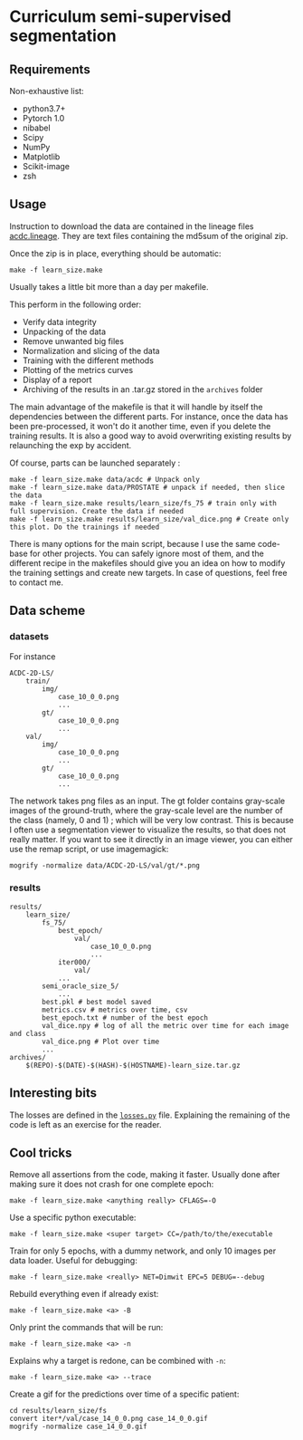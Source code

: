 # Curriculum semi-supervised segmentation

## Requirements
Non-exhaustive list:
* python3.7+
* Pytorch 1.0
* nibabel
* Scipy
* NumPy
* Matplotlib
* Scikit-image
* zsh

## Usage
Instruction to download the data are contained in the lineage files [acdc.lineage](data/acdc.lineage). They are text files containing the md5sum of the original zip.

Once the zip is in place, everything should be automatic:
```
make -f learn_size.make
```
Usually takes a little bit more than a day per makefile.

This perform in the following order:
* Verify data integrity
* Unpacking of the data
* Remove unwanted big files
* Normalization and slicing of the data
* Training with the different methods
* Plotting of the metrics curves
* Display of a report
* Archiving of the results in an .tar.gz stored in the `archives` folder

The main advantage of the makefile is that it will handle by itself the dependencies between the different parts. For instance, once the data has been pre-processed, it won't do it another time, even if you delete the training results. It is also a good way to avoid overwriting existing results by relaunching the exp by accident.

Of course, parts can be launched separately :
```
make -f learn_size.make data/acdc # Unpack only
make -f learn_size.make data/PROSTATE # unpack if needed, then slice the data
make -f learn_size.make results/learn_size/fs_75 # train only with full supervision. Create the data if needed
make -f learn_size.make results/learn_size/val_dice.png # Create only this plot. Do the trainings if needed
```
There is many options for the main script, because I use the same code-base for other projects. You can safely ignore most of them, and the different recipe in the makefiles should give you an idea on how to modify the training settings and create new targets. In case of questions, feel free to contact me.

## Data scheme
### datasets
For instance
```
ACDC-2D-LS/
    train/
        img/
            case_10_0_0.png
            ...
        gt/
            case_10_0_0.png
            ...
    val/
        img/
            case_10_0_0.png
            ...
        gt/
            case_10_0_0.png
            ...
```
The network takes png files as an input. The gt folder contains gray-scale images of the ground-truth, where the gray-scale level are the number of the class (namely, 0 and 1) ; which will be very low contrast. This is because I often use a segmentation viewer to visualize the results, so that does not really matter. If you want to see it directly in an image viewer, you can either use the remap script, or use imagemagick:
```
mogrify -normalize data/ACDC-2D-LS/val/gt/*.png
```

### results
```
results/
    learn_size/
        fs_75/
            best_epoch/
                val/
                    case_10_0_0.png
                    ...
            iter000/
                val/
            ...
        semi_oracle_size_5/
            ...
        best.pkl # best model saved
        metrics.csv # metrics over time, csv
        best_epoch.txt # number of the best epoch
        val_dice.npy # log of all the metric over time for each image and class
        val_dice.png # Plot over time
        ...
archives/
    $(REPO)-$(DATE)-$(HASH)-$(HOSTNAME)-learn_size.tar.gz
```

## Interesting bits
The losses are defined in the [`losses.py`](losses.py) file. Explaining the remaining of the code is left as an exercise for the reader.

## Cool tricks
Remove all assertions from the code, making it faster. Usually done after making sure it does not crash for one complete epoch:
```
make -f learn_size.make <anything really> CFLAGS=-O
```

Use a specific python executable:
```
make -f learn_size.make <super target> CC=/path/to/the/executable
```

Train for only 5 epochs, with a dummy network, and only 10 images per data loader. Useful for debugging:
```
make -f learn_size.make <really> NET=Dimwit EPC=5 DEBUG=--debug
```

Rebuild everything even if already exist:
```
make -f learn_size.make <a> -B
```

Only print the commands that will be run:
```
make -f learn_size.make <a> -n
```

Explains why a target is redone, can be combined with `-n`:
```
make -f learn_size.make <a> --trace
```

Create a gif for the predictions over time of a specific patient:
```
cd results/learn_size/fs
convert iter*/val/case_14_0_0.png case_14_0_0.gif
mogrify -normalize case_14_0_0.gif
```
